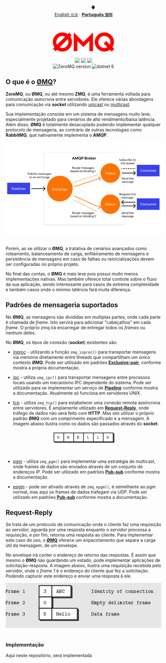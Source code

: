 <p align="center"></p>
<p align="center">
  <span>&nbsp;&nbsp;&nbsp;&nbsp;&nbsp;&nbsp;&nbsp;&nbsp;&nbsp;&nbsp;&nbsp;&nbsp;&nbsp;&nbsp;&nbsp;&nbsp;🡇</span>
  <br>
  <a href="../README.md">English 🇬🇧</a>
  ·
  <strong><a href="#">Português  🇧🇷</a></strong>
</p>

<br>
<br>

<div align="center">
  <img width="200" alt="zeromq logo" src=".\assets\zeromq.png" href="https://zguide.zeromq.org/docs/preface/"/>
  <br>
  <br>
</div>

<div style="display: inline_block" align="center">
  <img src="https://img.shields.io/github/last-commit/ving-developer/ZmqRequestReplySample?style=flat&logo=github"/>
  <img src="https://img.shields.io/github/stars/ving-developer?logo=github&color=yellow"/>
  <a href="https://www.linkedin.com/in/henrique-barros-7b1812209/">
    <img src="https://img.shields.io/badge/Linkedin-Henrique%20Barros-blue?style=flat&logo=linkedin"/>
  </a>
</div>

<div style="display: inline_block" align="center">
<img alt="ZeroMQ version" src="https://img.shields.io/nuget/v/zeromq?logo=zeromq&logoColor=%23f00&label=ZMQ&color=red&link=https%3A%2F%2Fzguide.zeromq.org%2Fdocs%2Fpreface%2F">
<img alt="dotnet 6" src="https://img.shields.io/badge/-.NET%206.0-blueviolet">
</div>

## O que é o [ØMQ](https://zguide.zeromq.org/docs/preface/)?

 __ZeroMQ__, ou __ØMQ__, ou até mesmo __ZMQ__, é uma ferramenta voltada para comunicação asíncrona entre servidores. Ele oferece várias abordagens para comunicação via __socket__ utilizando [unicast](https://zguide.zeromq.org/docs/chapter2/#Unicast-Transports) ou [multicast](https://zguide.zeromq.org/docs/chapter5/).

 Sua implementação consiste em um sistema de mensagens muito leve, especialmente projetado para cenários de alto rendimento/baixa latência. Além disso, __ØMQ__ é totalmente desacoplado podendo implementar qualquer protocolo de mensageria, ao contrário de outras tecnologias como __RabbitMQ__, que nativamente implementa o __AMQP__.

<div align="center">
  <img width="800" src=".\assets\amqp-example.png"/>
  <br>
  <br>
</div>

Porém, ao se utilizar o __ØMQ__, a tratativa de cenários avançados como roteamento, balanceamento de carga, enfileiramento de mensagens e persistência de mensagens em caso de falhas ou reinicializações devem ser configuradas no próprio projeto.

No final das contas, o __ØMQ__ é mais leve pois possui muito menos implementações nativas. Mas também oferece total controle sobre o fluxo da sua aplicação, sendo interessante para casos de extrema complexidade e também casos onde o mínimo latência fará muita diferença.


## Padrões de mensageria suportados

No __ØMQ__, as mensagens são divididas em multiplas partes, onde cada parte é chamada de _frame_. Isto servirá para adicionar "cabeçalhos" em cada _frame_. O próprio zmq irá encarregar de entregar todos os _frames_ ou nenhum deles.

No __ØMQ__, os tipos de conexão (__socket__) existentes são:

- [inproc](http://api.zeromq.org/master:zmq-inproc) - utilizando a função `zmq_inproc()` para transportar mensagens via memória diretamente entre threads que compartilham um único contexto __ØMQ__. Pode ser utilizado em padrões [__Exclusive-pair__](https://zguide.zeromq.org/docs/chapter2/#Messaging-Patterns), conforme mostra a própria documentação.
  
- [ipc](http://api.zeromq.org/master:zmq-ipc) - utiliza `zmq_ipc()` para transportar mensagens entre processos locais usando um mecanismo IPC dependente do sistema. Pode ser utilizado para se implementar um serviço de [__Pipeline__](https://zguide.zeromq.org/docs/chapter2/#Messaging-Patterns) conforme mostra a documentação. Atualmente só funciona em servidores UNIX.
  
- [tcp](http://api.zeromq.org/master:zmq-tcp) - utiliza `zmq_tcp()` para estabelecer uma conexão remota assíncrona entre servidores. É amplamente utilizado em [__Request-Reply__](https://zguide.zeromq.org/docs/chapter2/#Messaging-Patterns), onde tráfego de dados não será feito com __HTTP__. Mas sim utilizar o próprio padrão __ØMQ__ com um comprimento especificado e a mensagem. A imagem abaixo ilustra como os dados são passados através do __socket__.
  
<div align="center">
  <img width="200" src=".\assets\zmq-protocol.png"/>
  <br>
  <br>
</div>

- [pgm](http://api.zeromq.org/master:zmq-pgm) - utiliza `zmq_pgm()` para implementar uma estratégia de multicast, onde frames de dados são enviados através de um conjunto de endereços IP. Pode ser utilizado em padrões [__Pub-sub__](https://zguide.zeromq.org/docs/chapter2/#Messaging-Patterns) conforme mostra a documentação.

- [epgm](http://api.zeromq.org/master:zmq-epgm) - pode ser ativado através de `zmq_epgm()`, é semelhante ao pgm normal, mas aqui os frames de dados trafegam via UDP. Pode ser utilizado em padrões [__Pub-sub__](https://zguide.zeromq.org/docs/chapter2/#Messaging-Patterns) conforme mostra a documentação.


## Request-Reply

Se trata de um protocolo de comunicação onde o cliente faz uma requisição ao servidor, aguarda por uma resposta enquanto o servidor processa a requisição, e por fim, retorna uma resposta ao cliente. Para implementar este caso de uso, o [__ØMQ__](https://zguide.zeromq.org/) oferece um enpacotamento que separa a carga útil da mensagem, de um envelope.

No envelope irá conter o endereço de retorno das respostas. É assim que mesmo o __ØMQ__ não guardando um estado, pode implementar aplicações de solicitação-resposta. A imagem abaixo, ilustra uma requisição recebida pelo servidor, onde o _frame 1_ é o endereço do cliente que fez a solicitação. Podendo capturar este endereço e enviar uma resposta à ele.

<div align="center">
  <img width="600" src=".\assets\zmq-frames.jpg"/>
  <br>
  <br>
</div>

### Implementação

Aqui neste repositório, será implementada 
